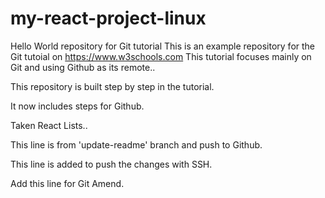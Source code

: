 # my-react-project-linux
Hello World repository for Git tutorial
This is an example repository for the Git tutoial on https://www.w3schools.com
This tutorial focuses mainly on Git and using Github as its remote..

This repository is built step by step in the tutorial.

It now includes steps for Github.

Taken React Lists..

This line is from 'update-readme' branch and push to Github.

This line is added to push the changes with SSH.

Add this line for Git Amend.